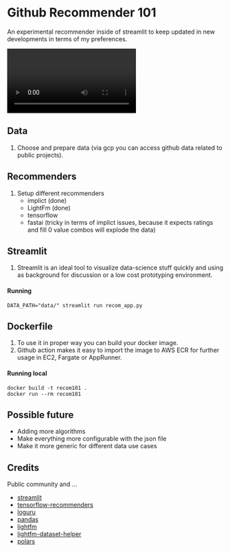 # Github Recommender 101

An experimental recommender inside of streamlit to keep updated in new developments in terms of my preferences.

<video src="https://user-images.githubusercontent.com/687670/178553753-ed82fb41-622c-475d-aa1e-3f692a07e3ee.mp4" controls="controls" style="max-width: 730px;"> </video>

## Data

1. Choose and prepare data (via gcp you can access github data related to public projects).

## Recommenders

1. Setup different recommenders
    * implict (done)
    * LightFm (done)
    * tensorflow
    * fastai (tricky in terms of implict issues, because it expects ratings and fill 0 value combos will explode the data)

## Streamlit

1. Streamlit is an ideal tool to visualize data-science stuff quickly and using as background for discussion or a low cost prototyping environment.

#### Running

```
DATA_PATH="data/" streamlit run recom_app.py
``` 


## Dockerfile

1. To use it in proper way you can build your docker image.
2. Github action makes it easy to import the image to AWS ECR for further usage in EC2, Fargate or AppRunner.

#### Running local
  
```
docker build -t recom101 . 
docker run --rm recom101      
```

## Possible future

* Adding more algorithms
* Make everything more configurable with the json file
* Make it more generic for different data use cases

## Credits 

Public community and ...

* [streamlit](https://github.com/streamlit/streamlit)
* [tensorflow-recommenders](https://github.com/tensorflow/recommenders)
* [loguru](https://github.com/Delgan/loguru)
* [pandas](https://github.com/pandas-dev/pandas)
* [lightfm](https://github.com/lyst/lightfm)
* [lightfm-dataset-helper](https://github.com/Med-ELOMARI/LightFM-Dataset-Helper)
* [polars](https://github.com/pola-rs/polars/)
